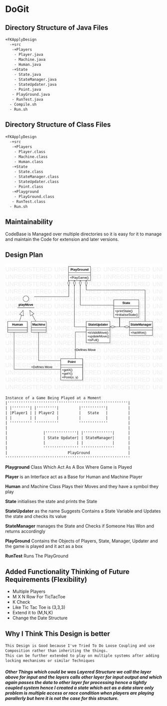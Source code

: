 # DoGit

Directory Structure of Java Files<br>
--------------------------------------
````
+FKApplyDesign
  -+src
   -+Players
    - Player.java
    - Machine.java
    - Human.java
   -+State
    - State.java
    - StateManager.java
    - StateUpdater.java
    - Point.java
   - PlayGround.java
   - RunTest.java
  - Compile.sh
  - Run.sh
````
Directory Structure of Class Files
-------------------------------------
````
+FKApplyDesign
  -+src
   -+Players
    - Player.class
    - Machine.class
    - Human.class
   -+State
    - State.class
    - StateManager.class
    - StateUpdater.class
    - Point.class
   -+Playground
    - PlayGround.class
   - RunTest.class
  - Run.sh
````
Maintainability 
--------
CodeBase is Managed over multiple directories so it is easy for it to manage and maintain the Code for extension and later versions.

Design Plan 
----------------------------------
![Class Diagram Rough Idea](https://raw.githubusercontent.com/karunamgoyal/DoGit/master/TicTacToe.jpg)

````
Instance of a Game Being Played at a Moment 
|''''''''''''''''''''''''''''''''''''''''''''''''''''''|
| |''''''''| |'''''''''|         |'''''''''''|         |
| |Player1 | | Player2 |         |   State   |         |
| |        | |         |         |           |         |
| '''''''''' '''''''''''         '''''''''''''         |
|                                                      |
|                |''''''''''''''| |'''''''''''''|      |
|                | State Updater| | StateManager|      |
|                |              | |             |      |
|                '''''''''''''''' '''''''''''''''      |
|                           PlayGround                 |
''''''''''''''''''''''''''''''''''''''''''''''''''''''''
````


**Playground** Class Which Act As A Box Where Game is Played<br>

**Player** is an Interface act as a Base for Human and Machine Player<br>

**Human** and Machine Class Plays their Moves and they have a symbol they play<br>

**State** initialises the state and prints the State<br>

**StateUpdater** as the name Suggests Contains a State Variable and Updates the state and checks its value<br>

**StateManager** manages the State and Checks if Someone Has Won and returns accordingly<br>

**PlayGround** Contains the Objects of Players, State, Manager, Updater and the game is played and it act as a box<br>

**RunTest** Runs The PlayGround

Added Functionality Thinking of Future Requirements (Flexibility)
-----------------
* Multiple Players
* M X N Row For TicTacToe
* K Check 
* Like Tic Tac Toe is (3,3,3)
* Extend it to (M,N,K)
* Change the Date Structure

Why I Think This Design is better
-----
````
This Design is Good because I've Tried To Do Loose Coupling and use Composition rather than inheriting the things.
This can be further extended to play on multiple systems after adding locking mechanisms or similar Techniques
````
##### Other Things which could be was Layered Structure we call the layer above for input and the layers calls other layer for input output and which again passes the data to other layer for processing hence a tightly coupled system hence I created a state which act as a data store only problem is multiple access or race condition when players are playing parallerly but here it is not the case for this structure.




